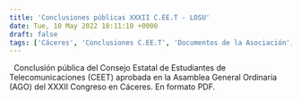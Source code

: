 ```yaml
---
title: 'Conclusiones públicas XXXII C.EE.T - LOSU'
date: Tue, 10 May 2022 18:11:10 +0000
draft: false
tags: ['Cáceres', 'Conclusiones C.EE.T', 'Documentos de la Asociación', 'Posicionamientos', 'UEx', 'XXXII C.EE.T']
---
```


  Conclusión pública del Consejo Estatal de Estudiantes de Telecomunicaciones (CEET) aprobada en la Asamblea General Ordinaria (AGO) del XXXII Congreso en Cáceres. En formato PDF.